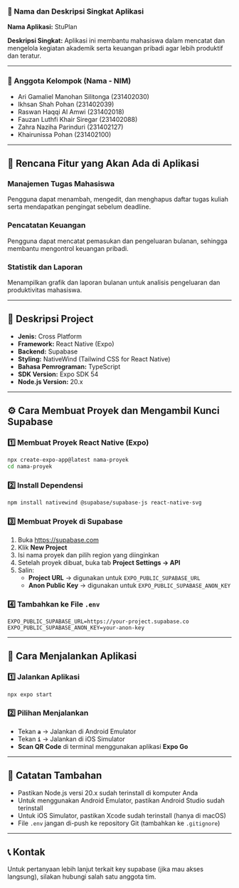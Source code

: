 ### 📄 Nama dan Deskripsi Singkat Aplikasi

**Nama Aplikasi:** StuPlan

**Deskripsi Singkat:** Aplikasi ini membantu mahasiswa dalam mencatat dan mengelola kegiatan akademik serta keuangan pribadi agar lebih produktif dan teratur.

---

### 👥 Anggota Kelompok (Nama - NIM)

- Ari Gamaliel Manohan Silitonga (231402030)
- Ikhsan Shah Pohan (231402039)
- Raswan Haqqi Al Amwi (231402018)
- Fauzan Luthfi Khair Siregar (231402088)
- Zahra Naziha Parinduri (231402127)
- Khairunissa Pohan (231402100)

---

## 🧩 Rencana Fitur yang Akan Ada di Aplikasi

### Manajemen Tugas Mahasiswa
Pengguna dapat menambah, mengedit, dan menghapus daftar tugas kuliah serta mendapatkan pengingat sebelum deadline.

### Pencatatan Keuangan
Pengguna dapat mencatat pemasukan dan pengeluaran bulanan, sehingga membantu mengontrol keuangan pribadi.

### Statistik dan Laporan
Menampilkan grafik dan laporan bulanan untuk analisis pengeluaran dan produktivitas mahasiswa.

---

## 🧱 Deskripsi Project

- **Jenis:** Cross Platform
- **Framework:** React Native (Expo)
- **Backend:** Supabase
- **Styling:** NativeWind (Tailwind CSS for React Native)
- **Bahasa Pemrograman:** TypeScript
- **SDK Version:** Expo SDK 54
- **Node.js Version:** 20.x

---

## ⚙️ Cara Membuat Proyek dan Mengambil Kunci Supabase

### 1️⃣ Membuat Proyek React Native (Expo)

```bash
npx create-expo-app@latest nama-proyek
cd nama-proyek
```

### 2️⃣ Install Dependensi

```bash
npm install nativewind @supabase/supabase-js react-native-svg
```

### 3️⃣ Membuat Proyek di Supabase

1. Buka https://supabase.com
2. Klik **New Project**
3. Isi nama proyek dan pilih region yang diinginkan
4. Setelah proyek dibuat, buka tab **Project Settings → API**
5. Salin:
   - **Project URL** → digunakan untuk `EXPO_PUBLIC_SUPABASE_URL`
   - **Anon Public Key** → digunakan untuk `EXPO_PUBLIC_SUPABASE_ANON_KEY`

### 4️⃣ Tambahkan ke File `.env`

```env
EXPO_PUBLIC_SUPABASE_URL=https://your-project.supabase.co
EXPO_PUBLIC_SUPABASE_ANON_KEY=your-anon-key
```

---

## 🚀 Cara Menjalankan Aplikasi

### 1️⃣ Jalankan Aplikasi

```bash
npx expo start
```

### 2️⃣ Pilihan Menjalankan

- Tekan **`a`** → Jalankan di Android Emulator
- Tekan **`i`** → Jalankan di iOS Simulator
- **Scan QR Code** di terminal menggunakan aplikasi **Expo Go**

---

## 📝 Catatan Tambahan

- Pastikan Node.js versi 20.x sudah terinstall di komputer Anda
- Untuk menggunakan Android Emulator, pastikan Android Studio sudah terinstall
- Untuk iOS Simulator, pastikan Xcode sudah terinstall (hanya di macOS)
- File `.env` jangan di-push ke repository Git (tambahkan ke `.gitignore`)

---

## 📞 Kontak

Untuk pertanyaan lebih lanjut terkait key supabase (jika mau akses langsung), silakan hubungi salah satu anggota tim.